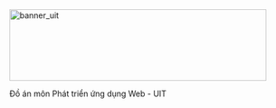 <img width="454" height="126" alt="banner_uit" src="https://github.com/user-attachments/assets/55b5a4d7-016e-4d57-837a-1cbb7a9525e1" />

Đồ án môn Phát triển ứng dụng Web - UIT
